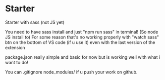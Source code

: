 # Starter
Starter with sass (not JS yet)

You need to have sass install and just "npm run sass" in terminal! (So node JS install to)
For some reason that's no working properly with "watch sass" btn on the bottom of VS code (if u use it) even with the last version of the extension

package.json really simple and basic for now but is working well with what i want to do!

You can .gitignore node_modules/ if u push your work on github.
